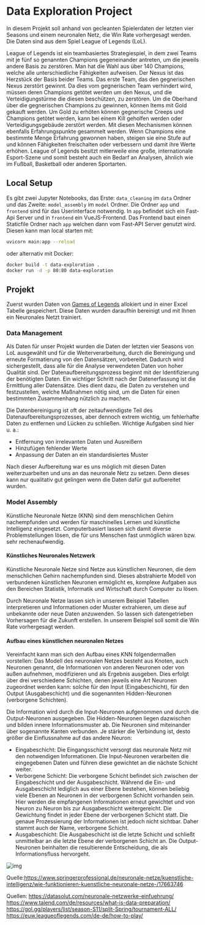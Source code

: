 # Data Exploration Project

In diesem Projekt soll anhand von gecleanten Spielerdaten der letzten vier Seasons und einem neuronalen Netz, die Win Rate vorhergesagt werden.
Die Daten sind aus dem Spiel League of Legends (LoL).

League of Legends ist ein teambasiertes Strategiespiel, in dem zwei Teams mit je fünf so genannten Champions gegeneinander antreten, um die jeweils andere Basis zu zerstören. Man hat die Wahl aus über 140 Champions, welche alle unterschiedliche Fähigkeiten aufweisen.
Der Nexus ist das Herzstück der Basis beider Teams. Das erste Team, das den gegnerischen Nexus zerstört gewinnt. Da dies vom gegnerischen Team verhindert wird, müssen deren Champions getötet werden um den Nexus, und die Verteidigungstürme die diesen beschützen, zu zerstören. Um die Oberhand über die gegnerischen Champions zu gewinnen, können Items mit Gold gekauft werden.
Um Gold zu erhöten können gegnerische Creeps und Champions getötet werden, kann bei einem Kill geholfen werden oder Verteidigungsgebäude zerstört werden.
Mit diesen Mechanismen können ebenfalls Erfahrungspunkte gesammelt werden. Wenn Champions eine bestimmte Menge Erfahrung gewonnen haben, steigen sie eine Stufe auf und können Fähigkeiten freischalten oder verbessern und damit ihre Werte erhöhen.
League of Legends besitzt mitlerweile eine große, internationale Esport-Szene und somit besteht auch ein Bedarf an Analysen, ähnlich wie im Fußball, Basketball oder anderen Sportarten.

## Local Setup

Es gibt zwei Jupyter Notebooks, das Erste: `data_cleaning` im `data` Ordner und das Zweite: `model_assembly` im `model` Ordner. Die Ordner `app` und `frontend` sind für das Userinterface notwendig. In `app` befindet sich ein Fast-Api Server und in `frontend` ein VueJS-Frontend. Das Frontend baut einen Staticfile Ordner nach `app` welchen dann vom Fast-API Server genutzt wird. Diesen kann man local starten mit:

```sh
uvicorn main:app --reload
```

oder alternativ mit Docker:

```sh
docker build -t data-exploration .
docker run -d -p 80:80 data-exploration
```

## Projekt

Zuerst wurden Daten von [Games of Legends](https://gol.gg/players/list/season-S11/split-Spring/tournament-ALL/) allokiert und in einer Excel Tabelle gespeichert. Diese Daten wurden daraufhin bereinigt und mit Ihnen ein Neuronales Netzt trainiert.

### Data Management

Als Daten für unser Projekt wurden die Daten der letzten vier Seasons von LoL ausgewählt und für die Weiterverarbeitung, durch die Bereinigung und erneute Formatierung von den Datensätzen, vorbereitet. Dadurch wird sichergestellt, dass alle für die Analyse verwendeten Daten von hoher Qualität sind.
Der Datenaufbereitungsprozess beginnt mit der Identifizierung der benötigten Daten. Ein wichtiger Schritt nach der Datenerfassung ist die Ermittlung aller Datensätze. Dies dient dazu, die Daten zu verstehen und festzustellen, welche Maßnahmen nötig sind, um die Daten für einen bestimmten Zusammenhang nützlich zu machen.

Die Datenbereinigung ist oft der zeitaufwendigste Teil des Datenaufbereitungsprozesses, aber dennoch extrem wichtig, um fehlerhafte Daten zu entfernen und Lücken zu schließen. Wichtige Aufgaben sind hier u. a.:

- Entfernung von irrelevanten Daten und Ausreißern
- Hinzufügen fehlender Werte
- Anpassung der Daten an ein standardisiertes Muster

Nach dieser Aufbereitung war es uns möglich mit diesen Daten weiterzuarbeiten und uns an das neuronale Netz zu setzen. Denn dieses kann nur qualitativ gut gelingen wenn die Daten dafür gut aufbereitet wurden.

### Model Assembly

Künstliche Neuronale Netze (KNN) sind dem menschlichen Gehirn nachempfunden und werden für maschinelles Lernen und künstliche Intelligenz eingesetzt. Computerbasiert lassen sich damit diverse Problemstellungen lösen, die für uns Menschen fast unmöglich wären bzw. sehr rechenaufwendig.

#### Künstliches Neuronales Netzwerk

Künstliche Neuronale Netze sind Netze aus künstlichen Neuronen, die dem menschlichen Gehirn nachempfunden sind. Dieses abstrahierte Modell von verbundenen künstlichen Neuronen ermöglicht es, komplexe Aufgaben aus den Bereichen Statistik, Informatik und Wirtschaft durch Computer zu lösen.

Durch Neuronale Netze lassen sich in unserem Beispiel Tabellen interpretieren und Informationen oder Muster extrahieren, um diese auf unbekannte oder neue Daten anzuwenden. So lassen sich datengetrieben Vorhersagen für die Zukunft erstellen. In unserem Beispiel soll somit die Win Rate vorhergesagt werden.

#### Aufbau eines künstlichen neuronalen Netzes

Vereinfacht kann man sich den Aufbau eines KNN folgendermaßen vorstellen: Das Modell des neuronalen Netzes besteht aus Knoten, auch Neuronen genannt, die Informationen von anderen Neuronen oder von außen aufnehmen, modifizieren und als Ergebnis ausgeben. Dies erfolgt über drei verschiedene Schichten, denen jeweils eine Art Neuronen zugeordnet werden kann: solche für den Input (Eingabeschicht), für den Output (Ausgabeschicht) und die sogenannten Hidden-Neuronen (verborgene Schichten).

Die Information wird durch die Input-Neuronen aufgenommen und durch die Output-Neuronen ausgegeben. Die Hidden-Neuronen liegen dazwischen und bilden innere Informationsmuster ab. Die Neuronen sind miteinander über sogenannte Kanten verbunden. Je stärker die Verbindung ist, desto größer die Einflussnahme auf das andere Neuron:

- Eingabeschicht: Die Eingangsschicht versorgt das neuronale Netz mit den notwendigen Informationen. Die Input-Neuronen verarbeiten die eingegebenen Daten und führen diese gewichtet an die nächste Schicht weiter.
- Verborgene Schicht: Die verborgene Schicht befindet sich zwischen der Eingabeschicht und der Ausgabeschicht. Während die Ein- und Ausgabeschicht lediglich aus einer Ebene bestehen, können beliebig viele Ebenen an Neuronen in der verborgenen Schicht vorhanden sein. Hier werden die empfangenen Informationen erneut gewichtet und von Neuron zu Neuron bis zur Ausgabeschicht weitergereicht. Die Gewichtung findet in jeder Ebene der verborgenen Schicht statt. Die genaue Prozessierung der Informationen ist jedoch nicht sichtbar. Daher stammt auch der Name, verborgene Schicht.
- Ausgabeschicht: Die Ausgabeschicht ist die letzte Schicht und schließt unmittelbar an die letzte Ebene der verborgenen Schicht an. Die Output-Neuronen beinhalten die resultierende Entscheidung, die als Informationsfluss hervorgeht.

![img](https://media.springernature.com/lw1000/springer-cms/rest/v1/img/17663890/v4/4by3?as=jpg)

Quelle:<https://www.springerprofessional.de/neuronale-netze/kuenstliche-intelligenz/wie-funktionieren-kuenstliche-neuronale-netze-/17663746>

Quellen:
<https://datasolut.com/neuronale-netzwerke-einfuehrung/>
<https://www.talend.com/de/resources/what-is-data-preparation/>
<https://gol.gg/players/list/season-S11/split-Spring/tournament-ALL/>
<https://euw.leagueoflegends.com/de-de/how-to-play/>
